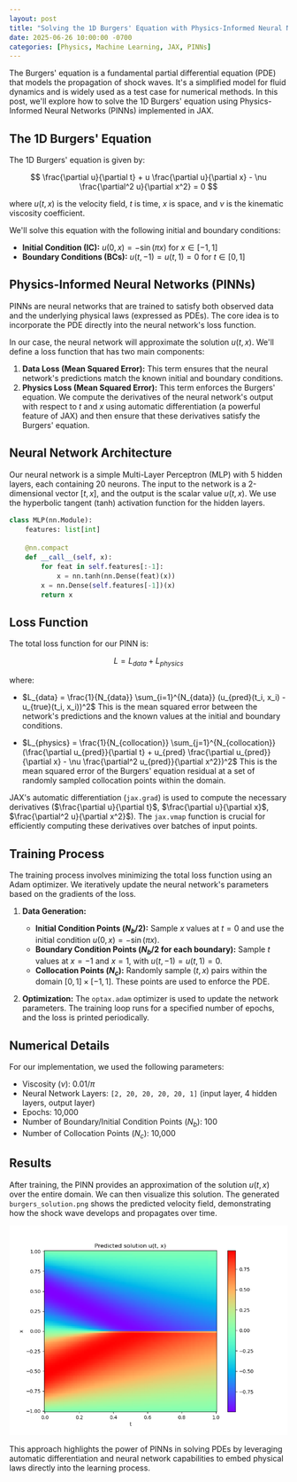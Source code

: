```yaml
---
layout: post
title: "Solving the 1D Burgers' Equation with Physics-Informed Neural Networks (PINNs) in JAX"
date: 2025-06-26 10:00:00 -0700
categories: [Physics, Machine Learning, JAX, PINNs]
---
```


The Burgers' equation is a fundamental partial differential equation (PDE) that models the propagation of shock waves. It's a simplified model for fluid dynamics and is widely used as a test case for numerical methods. In this post, we'll explore how to solve the 1D Burgers' equation using Physics-Informed Neural Networks (PINNs) implemented in JAX.

## The 1D Burgers' Equation

The 1D Burgers' equation is given by:

$$ \frac{\partial u}{\partial t} + u \frac{\partial u}{\partial x} - \nu \frac{\partial^2 u}{\partial x^2} = 0 $$

where $u(t, x)$ is the velocity field, $t$ is time, $x$ is space, and $\nu$ is the kinematic viscosity coefficient.

We'll solve this equation with the following initial and boundary conditions:

*   **Initial Condition (IC):** $u(0, x) = -\sin(\pi x)$ for $x \in [-1, 1]$
*   **Boundary Conditions (BCs):** $u(t, -1) = u(t, 1) = 0$ for $t \in [0, 1]$

## Physics-Informed Neural Networks (PINNs)

PINNs are neural networks that are trained to satisfy both observed data and the underlying physical laws (expressed as PDEs). The core idea is to incorporate the PDE directly into the neural network's loss function.

In our case, the neural network will approximate the solution $u(t, x)$. We'll define a loss function that has two main components:

1.  **Data Loss (Mean Squared Error):** This term ensures that the neural network's predictions match the known initial and boundary conditions.
2.  **Physics Loss (Mean Squared Error):** This term enforces the Burgers' equation. We compute the derivatives of the neural network's output with respect to $t$ and $x$ using automatic differentiation (a powerful feature of JAX) and then ensure that these derivatives satisfy the Burgers' equation.

## Neural Network Architecture

Our neural network is a simple Multi-Layer Perceptron (MLP) with 5 hidden layers, each containing 20 neurons. The input to the network is a 2-dimensional vector $[t, x]$, and the output is the scalar value $u(t, x)$. We use the hyperbolic tangent (tanh) activation function for the hidden layers.

```python
class MLP(nn.Module):
    features: list[int]

    @nn.compact
    def __call__(self, x):
        for feat in self.features[:-1]:
            x = nn.tanh(nn.Dense(feat)(x))
        x = nn.Dense(self.features[-1])(x)
        return x
```

## Loss Function

The total loss function for our PINN is:

$$ L = L_{data} + L_{physics} $$

where:

*   $L_{data} = \frac{1}{N_{data}} \sum_{i=1}^{N_{data}} (u_{pred}(t_i, x_i) - u_{true}(t_i, x_i))^2$
    This is the mean squared error between the network's predictions and the known values at the initial and boundary conditions.

*   $L_{physics} = \frac{1}{N_{collocation}} \sum_{j=1}^{N_{collocation}} (\frac{\partial u_{pred}}{\partial t} + u_{pred} \frac{\partial u_{pred}}{\partial x} - \nu \frac{\partial^2 u_{pred}}{\partial x^2})^2$
    This is the mean squared error of the Burgers' equation residual at a set of randomly sampled collocation points within the domain.

JAX's automatic differentiation (`jax.grad`) is used to compute the necessary derivatives ($\frac{\partial u}{\partial t}$, $\frac{\partial u}{\partial x}$, $\frac{\partial^2 u}{\partial x^2}$). The `jax.vmap` function is crucial for efficiently computing these derivatives over batches of input points.

## Training Process

The training process involves minimizing the total loss function using an Adam optimizer. We iteratively update the neural network's parameters based on the gradients of the loss.

1.  **Data Generation:**
    *   **Initial Condition Points ($N_{b}/2$):** Sample $x$ values at $t=0$ and use the initial condition $u(0, x) = -\sin(\pi x)$.
    *   **Boundary Condition Points ($N_{b}/2$ for each boundary):** Sample $t$ values at $x=-1$ and $x=1$, with $u(t, -1) = u(t, 1) = 0$.
    *   **Collocation Points ($N_{c}$):** Randomly sample $(t, x)$ pairs within the domain $[0, 1] \times [-1, 1]$. These points are used to enforce the PDE.

2.  **Optimization:** The `optax.adam` optimizer is used to update the network parameters. The training loop runs for a specified number of epochs, and the loss is printed periodically.

## Numerical Details

For our implementation, we used the following parameters:

*   Viscosity ($\nu$): $0.01 / \pi$
*   Neural Network Layers: `[2, 20, 20, 20, 20, 1]` (input layer, 4 hidden layers, output layer)
*   Epochs: 10,000
*   Number of Boundary/Initial Condition Points ($N_b$): 100
*   Number of Collocation Points ($N_c$): 10,000

## Results

After training, the PINN provides an approximation of the solution $u(t, x)$ over the entire domain. We can then visualize this solution. The generated `burgers_solution.png` shows the predicted velocity field, demonstrating how the shock wave develops and propagates over time.

![Predicted Burgers' Equation Solution](/assets/images/burgers_solution.png)

This approach highlights the power of PINNs in solving PDEs by leveraging automatic differentiation and neural network capabilities to embed physical laws directly into the learning process.